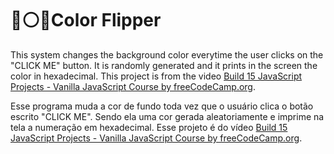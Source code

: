 # :red_circle::white_circle::large_blue_circle:Color Flipper

This system changes the background color everytime the user clicks on the "CLICK ME" button. It is randomly generated and it prints in the screen the color in hexadecimal.
This project is from the video [Build 15 JavaScript Projects - Vanilla JavaScript Course by freeCodeCamp.org](https://www.youtube.com/watch?v=3PHXvlpOkf4&t=421s).

Esse programa muda a cor de fundo toda vez que o usuário clica o botão escrito "CLICK ME". Sendo ela uma cor gerada aleatoriamente e imprime na tela a numeração em hexadecimal.
Esse projeto é do vídeo [Build 15 JavaScript Projects - Vanilla JavaScript Course by freeCodeCamp.org](https://www.youtube.com/watch?v=3PHXvlpOkf4&t=421s).
